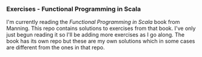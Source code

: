### Exercises - Functional Programming in Scala

I'm currently reading the _Functional Programming in Scala_ book from Manning. This repo contains solutions to exercises from that book. I've only just begun reading it so I'll be adding more exercises as I go along. The book has its own repo but these are my own solutions which in some cases are different from the ones in that repo.